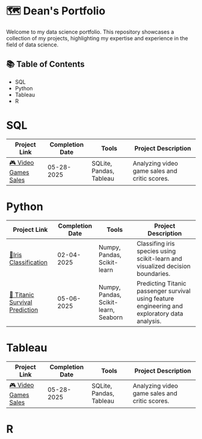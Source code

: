 # 🗺 Dean's Portfolio 
Welcome to my data science portfolio. This repository showcases a collection of my projects, highlighting my expertise and experience in the field of data science.

## 📚 Table of Contents
- SQL
- Python
- Tableau
- R

# SQL
| Project Link | Completion Date | Tools | Project Description |
|-------------|----------------|-------|----------------------|
| [🎮 Video Games Sales](https://github.com/deannie-choi/Video-games-sales) | 05-28-2025 | SQLite, Pandas, Tableau | Analyzing video game sales and critic scores. |

# Python
| Project Link | Completion Date | Tools | Project Description |
|-------------|----------------|-------|----------------------|
| [🪻Iris Classification](https://github.com/deannie-choi/iris-classification/tree/main) | 02-04-2025 | Numpy, Pandas, Scikit-learn | Classifing iris species using scikit-learn and visualized decision boundaries. |
| [🚢 Titanic Survival Prediction](https://github.com/deannie-choi/titanic-survival-prediction) | 05-06-2025 | Numpy, Pandas, Scikit-learn, Seaborn | Predicting Titanic passenger survival using feature engineering and exploratory data analysis. |

# Tableau
| Project Link | Completion Date | Tools | Project Description |
|-------------|----------------|-------|----------------------|
| [🎮 Video Games Sales](https://github.com/deannie-choi/Video-games-sales) | 05-28-2025 | SQLite, Pandas, Tableau | Analyzing video game sales and critic scores. |

# R
